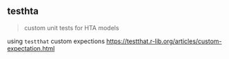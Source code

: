 ## testhta
> custom unit tests for HTA models

using `testthat` custom expections
https://testthat.r-lib.org/articles/custom-expectation.html

